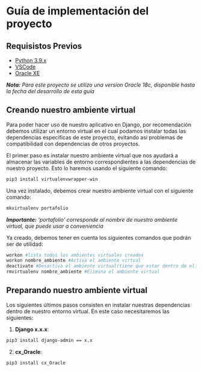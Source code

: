 # Guía de implementación del proyecto

## Requisistos Previos

+ [Python 3.9.x](https://www.python.org/downloads/)
+ [VSCode](https://code.visualstudio.com/download)
+ [Oracle XE](https://www.oracle.com/database/technologies/xe-downloads.html)

_**Nota:** Para este proyecto se utilizo una version Oracle 18c, disponible hasta la fecha del desarrollo de esta guía_

## Creando nuestro ambiente virtual

Para poder hacer uso de nuestro aplicativo en Django, por recomendación debemos utilizar un entorno virtual en el cual podamos instalar todas las dependencias especificas de este proyecto, evitando asi problemas de compatibilidad con dependencias de otros proyectos.

El primer paso es instalar nuestro ambiente virtual que nos ayudará a almacenar las variables de entorno correspondientes a las dependencias de nuestro proyecto. Esto lo haremos usando el siguiente comando:

```bash
pip3 install virtualenvwrapper-win
```

Una vez instalado, debemos crear nuestro ambiente virtual con el siguiente comando:

```bash
mkvirtualenv portafolio
```
_**Importante:** 'portafolio' corresponde al nombre de nuestro ambiente virtual, que puede usar a conveniencia_

Ya creado, debemos tener en cuenta los siguientes comandos que podrán ser de utilidad:

```bash
workon #lista todos los ambientes virtuales creados
workon nombre_ambiente #Activa el ambiente virtual
deactivate #Desactiva el ambiente virtual(tiene que estar dentro de el)
rmvirtualenv nombre_ambiente #Elimina el ambiente virtual
```

## Preparando nuestro ambiente virtual

Los siguientes últimos pasos consisten en instalar nuestras dependencias dentro de nuestro entorno virtual. En este caso necesitaremos las siguientes:

1. __Django x.x.x__:

  ```bash
  pip3 install django-admin == x.x
  ```
2. __cx_Oracle__: 
  
  ```bash
  pip3 install cx_Oracle
  ```

